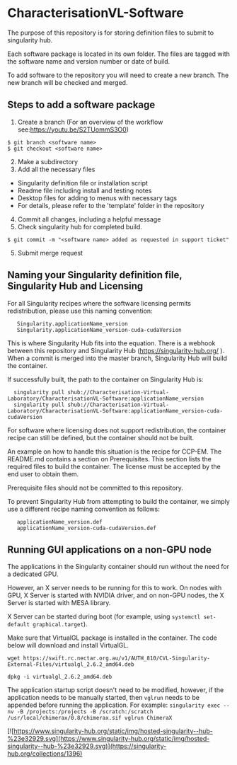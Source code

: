 # CharacterisationVL-Software
The purpose of this repository is for storing definition files to submit to singularity hub.

Each software package is located in its own folder. The files are tagged with the software name and version number or date of build.

To add software to the repository you will need to create a new branch. The new branch will be checked and merged.

## Steps to add a software package
1. Create a branch (For an overview of the workflow see:https://youtu.be/S2TUommS3O0)
```
$ git branch <software name>
$ git checkout <software name>
```
2. Make a subdirectory
3. Add all the necessary files
 * Singularity definition file or installation script
 * Readme file including install and testing notes
 * Desktop files for adding to menus with necessary tags
 * For details, please refer to the 'template' folder in the repository
4. Commit all changes, including a helpful message
5. Check singularity hub for completed build.
```
$ git commit -m "<software name> added as requested in support ticket"
```
5. Submit merge request

## Naming your Singularity definition file, Singularity Hub and Licensing
For all Singularity recipes where the software licensing permits redistribution, please use this naming convention:

```
   Singularity.applicationName_version
   Singularity.applicationName_version-cuda-cudaVersion

```

This is where Singularity Hub fits into the equation. There is a webhook between this repository and Singularity Hub (https://singularity-hub.org/ ). When a commit is merged into the master branch, Singularity Hub will build the container.

If successfully built, the path to the container on Singularity Hub is:

```
  singularity pull shub://Characterisation-Virtual-Laboratory/CharacterisationVL-Software:applicationName_version
  singularity pull shub://Characterisation-Virtual-Laboratory/CharacterisationVL-Software:applicationName_version-cuda-cudaVersion

```

For software where licensing does not support redistribution, the container
recipe can still be defined, but the container should not be built.

An example on how to handle this situation is the recipe for CCP-EM.
The README.md contains a section on Prerequisites. This section lists the required files to build the container. The license must be accepted by the end user to obtain them.

Prerequisite files should not be committed to this repository.

To prevent Singularity Hub from attempting to build the container, we simply use a different recipe naming convention as follows:

```
   applicationName_version.def
   applicationName_version-cuda-cudaVersion.def

```


## Running GUI applications on a non-GPU node
The applications in the Singularity container should run without the need for a dedicated GPU.

However, an X server needs to be running for this to work. On nodes with GPU, X Server is started with NVIDIA driver, and on non-GPU nodes, the X Server is started with MESA library.

X Server can be started during boot (for example, using `systemctl set-default graphical.target`).

Make sure that VirtualGL package is installed in the container. The code below will download and install VirtualGL.

```
wget https://swift.rc.nectar.org.au/v1/AUTH_810/CVL-Singularity-External-Files/virtualgl_2.6.2_amd64.deb

dpkg -i virtualgl_2.6.2_amd64.deb
```

The application startup script doesn't need to be modified, however, if the application needs to be manually started, then `vglrun` needs to be appended before running the application. For example: `singularity exec --nv -B /projects:/projects -B /scratch:/scratch /usr/local/chimerax/0.8/chimerax.sif vglrun ChimeraX`




[![https://www.singularity-hub.org/static/img/hosted-singularity--hub-%23e32929.svg](https://www.singularity-hub.org/static/img/hosted-singularity--hub-%23e32929.svg)](https://singularity-hub.org/collections/1396)
